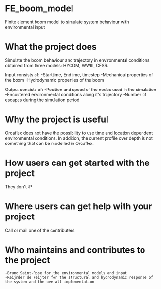 # FE_boom_model
Finite element boom model to simulate system behaviour with environmental input

# What the project does
Simulate the boom behaviour and trajectory in environmental conditions obtained from three models: HYCOM, WWIII, CFSR.

Input consists of:
	-Starttime, Endtime, timestep
	-Mechanical properties of the boom
	-Hydrodynamic properties of the boom

Output consists of:
	-Position and speed of the nodes used in the simulation
	-Encoutered environmental conditions along it's trajectory
	-Number of escapes during the simulation period

# Why the project is useful
Orcaflex does not have the possibility to use time and location dependent environmental conditions. In addition, the current profile over depth is not something that can be modelled in Orcaflex. 

# How users can get started with the project
They don't :P

# Where users can get help with your project
Call or mail one of the contributers 

# Who maintains and contributes to the project
	-Bruno Saint-Rose for the environmental models and input
	-Reijnder de Feijter for the structural and hydrodynamic response of the system and the overall implementation
